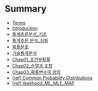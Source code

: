 # Summary

* [Terms](terms.md)
* [Introduction](README.md)
* [통계추론분석\_기초](chapter1.md)
* [통계추론 분석\_심화](통계-분석.md)
* [확률분포](확률분포.md)
* [기술통계분석](기술통계분석.md)
* [Chap01\_조건부확률](chap01c870-ac74-bd80-d655-b960-bca0-c774-c988-c815-b9ac.md)
* [Chap02\_순열과 조합](chap02c21c-c5f4-acfc-c870-d569.md)
* [Chap03\_확률변수의 정의](chap03d655-b960-bcc0-c218-c758-c815-c758.md)
* [\[ref\] Common Probability Distributions](ref-common-probability-distributions.md)
* [\[ref\] likelihood\_ML\_MLE\_MAP](ref-likelihoodml-mle-map.md)


